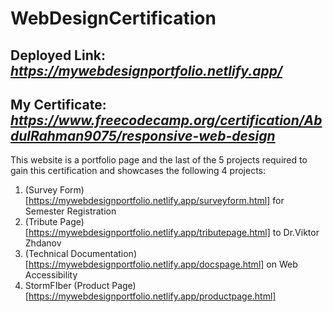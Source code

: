 # WebDesignCertification

## Deployed Link: *https://mywebdesignportfolio.netlify.app/*

## My Certificate: *https://www.freecodecamp.org/certification/AbdulRahman9075/responsive-web-design*

This website is a portfolio page and the last of the 5 projects required to gain this certification and showcases the following 4 projects:

1. (Survey Form)[https://mywebdesignportfolio.netlify.app/surveyform.html] for Semester Registration
2. (Tribute Page)[https://mywebdesignportfolio.netlify.app/tributepage.html] to Dr.Viktor Zhdanov
3. (Technical Documentation)[https://mywebdesignportfolio.netlify.app/docspage.html] on Web Accessibility
4. StormFIber (Product Page)[https://mywebdesignportfolio.netlify.app/productpage.html]

